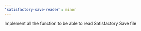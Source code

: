 ```yaml
---
'satisfactory-save-reader': minor
---
```


Implement all the function to be able to read Satisfactory Save file
